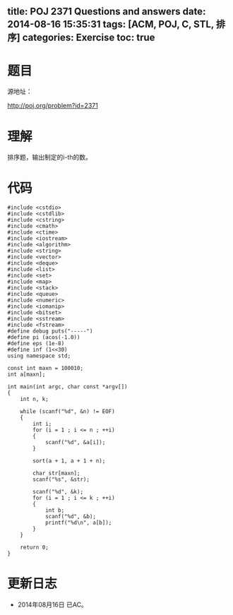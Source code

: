 title: POJ 2371 Questions and answers
date: 2014-08-16 15:35:31
tags: [ACM, POJ, C, STL, 排序]
categories: Exercise
toc: true
---
# 题目
源地址：

http://poj.org/problem?id=2371

# 理解
排序题，输出制定的i-th的数。

<!-- more -->

# 代码
```
#include <cstdio>
#include <cstdlib>
#include <cstring>
#include <cmath>
#include <ctime>
#include <iostream>
#include <algorithm>
#include <string>
#include <vector>
#include <deque>
#include <list>
#include <set>
#include <map>
#include <stack>
#include <queue>
#include <numeric>
#include <iomanip>
#include <bitset>
#include <sstream>
#include <fstream>
#define debug puts("-----")
#define pi (acos(-1.0))
#define eps (1e-8)
#define inf (1<<30)
using namespace std;

const int maxn = 100010;
int a[maxn];

int main(int argc, char const *argv[])
{
    int n, k;

    while (scanf("%d", &n) != EOF)
    {
        int i;
        for (i = 1 ; i <= n ; ++i)
        {
            scanf("%d", &a[i]);
        }

        sort(a + 1, a + 1 + n);

        char str[maxn];
        scanf("%s", &str);

        scanf("%d", &k);
        for (i = 1 ; i <= k ; ++i)
        {
            int b;
            scanf("%d", &b);
            printf("%d\n", a[b]);
        }
    }

    return 0;
}
```

# 更新日志
- 2014年08月16日 已AC。